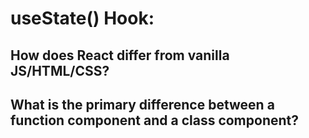 # useState() Hook:

## How does React differ from vanilla JS/HTML/CSS?
## What is the primary difference between a function component and a class component?
